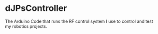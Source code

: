 # dJPsController
The Arduino Code that runs the RF control system I use to control and test my robotics projects.
